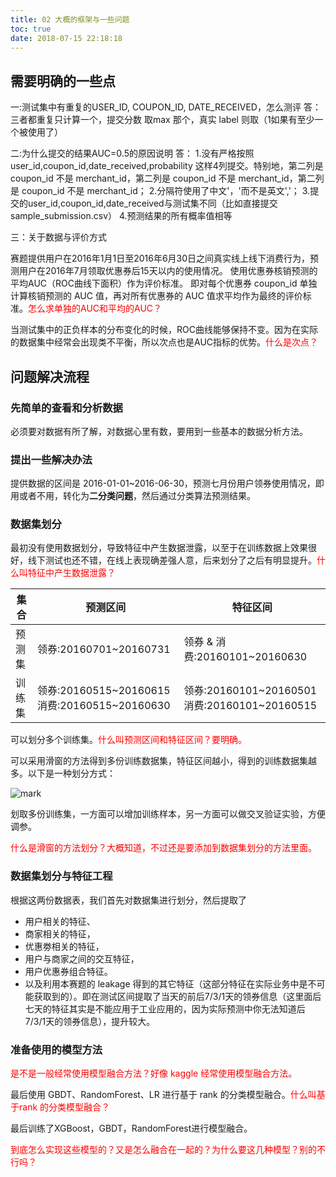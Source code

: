```yaml
---
title: 02 大概的框架与一些问题
toc: true
date: 2018-07-15 22:18:18
---
```

## 需要明确的一些点


一:测试集中有重复的USER_ID, COUPON_ID, DATE_RECEIVED，怎么测评
答：三者都重复只计算一个，提交分数 取max 那个，真实 label 则取（1如果有至少一个被使用了）

二:为什么提交的结果AUC=0.5的原因说明
答：
1.没有严格按照 user_id,coupon_id,date_received,probability 这样4列提交。特别地，第二列是 coupon_id 不是 merchant_id，第二列是 coupon_id 不是 merchant_id，第二列是 coupon_id 不是 merchant_id；
2.分隔符使用了中文'，'而不是英文','；
3.提交的user_id,coupon_id,date_received与测试集不同（比如直接提交sample_submission.csv）
4.预测结果的所有概率值相等

三：关于数据与评价方式

赛题提供用户在2016年1月1日至2016年6月30日之间真实线上线下消费行为，预测用户在2016年7月领取优惠券后15天以内的使用情况。 使用优惠券核销预测的平均AUC（ROC曲线下面积）作为评价标准。 即对每个优惠券 coupon_id 单独计算核销预测的 AUC 值，再对所有优惠券的 AUC 值求平均作为最终的评价标准。<span style="color:red;">怎么求单独的AUC和平均的AUC？</span>

当测试集中的正负样本的分布变化的时候，ROC曲线能够保持不变。因为在实际的数据集中经常会出现类不平衡，所以次点也是AUC指标的优势。<span style="color:red;">什么是次点？</span>



## 问题解决流程

### 先简单的查看和分析数据

必须要对数据有所了解，对数据心里有数，要用到一些基本的数据分析方法。


### 提出一些解决办法

提供数据的区间是 2016-01-01~2016-06-30，预测七月份用户领券使用情况，即用或者不用，转化为**二分类问题**，然后通过分类算法预测结果。



### 数据集划分

最初没有使用数据划分，导致特征中产生数据泄露，以至于在训练数据上效果很好，线下测试也还不错，在线上表现确差强人意，后来划分了之后有明显提升。<span style="color:red;">什么叫特征中产生数据泄露？</span>

| 集合   | 预测区间                                      | 特征区间                                      |
| ------ | --------------------------------------------- | --------------------------------------------- |
| 预测集 | 领券:20160701~20160731                        | 领券 & 消费:20160101~20160630                   |
| 训练集 | 领券:20160515~20160615 消费:20160515~20160630 | 领券:20160101~20160501 消费:20160101~20160515 |

可以划分多个训练集。<span style="color:red;">什么叫预测区间和特征区间？要明确。</span>



可以采用滑窗的方法得到多份训练数据集，特征区间越小，得到的训练数据集越多。以下是一种划分方式：

![mark](http://images.iterate.site/blog/image/180715/7hK1BD0l1G.png?imageslim)

划取多份训练集，一方面可以增加训练样本，另一方面可以做交叉验证实验，方便调参。

<span style="color:red;">什么是滑窗的方法划分？大概知道，不过还是要添加到数据集划分的方法里面。</span>


### 数据集划分与特征工程

根据这两份数据表，我们首先对数据集进行划分，然后提取了

- 用户相关的特征、
- 商家相关的特征，
- 优惠劵相关的特征，
- 用户与商家之间的交互特征，
- 用户优惠券组合特征。
- 以及利用本赛题的 leakage 得到的其它特征（这部分特征在实际业务中是不可能获取到的）。即在测试区间提取了当天的前后7/3/1天的领券信息（这里面后七天的特征其实是不能应用于工业应用的，因为实际预测中你无法知道后7/3/1天的领券信息），提升较大。

### 准备使用的模型方法

<span style="color:red;">是不是一般经常使用模型融合方法？好像 kaggle 经常使用模型融合方法。</span>

最后使用 GBDT、RandomForest、LR 进行基于 rank 的分类模型融合。<span style="color:red;">什么叫基于rank 的分类模型融合？</span>


最后训练了XGBoost，GBDT，RandomForest进行模型融合。

<span style="color:red;">到底怎么实现这些模型的？又是怎么融合在一起的？为什么要这几种模型？别的不行吗？</span>
